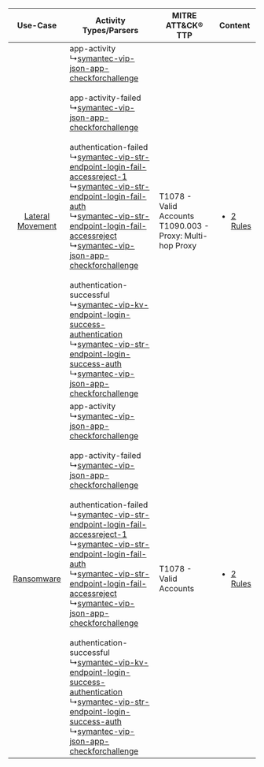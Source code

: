 |    Use-Case    | Activity Types/Parsers    | MITRE ATT&CK® TTP    | Content    |
|:----:| ---- | ---- | ---- |
| [Lateral Movement](../../../UseCases/uc_lateral_movement.md) |  app-activity<br> ↳[symantec-vip-json-app-checkforchallenge](Ps/pC_symantecvipjsonappcheckforchallenge.md)<br><br> app-activity-failed<br> ↳[symantec-vip-json-app-checkforchallenge](Ps/pC_symantecvipjsonappcheckforchallenge.md)<br><br> authentication-failed<br> ↳[symantec-vip-str-endpoint-login-fail-accessreject-1](Ps/pC_symantecvipstrendpointloginfailaccessreject1.md)<br> ↳[symantec-vip-str-endpoint-login-fail-auth](Ps/pC_symantecvipstrendpointloginfailauth.md)<br> ↳[symantec-vip-str-endpoint-login-fail-accessreject](Ps/pC_symantecvipstrendpointloginfailaccessreject.md)<br> ↳[symantec-vip-json-app-checkforchallenge](Ps/pC_symantecvipjsonappcheckforchallenge.md)<br><br> authentication-successful<br> ↳[symantec-vip-kv-endpoint-login-success-authentication](Ps/pC_symantecvipkvendpointloginsuccessauthentication.md)<br> ↳[symantec-vip-str-endpoint-login-success-auth](Ps/pC_symantecvipstrendpointloginsuccessauth.md)<br> ↳[symantec-vip-json-app-checkforchallenge](Ps/pC_symantecvipjsonappcheckforchallenge.md)<br> | T1078 - Valid Accounts<br>T1090.003 - Proxy: Multi-hop Proxy<br> | [<ul><li>2 Rules</li></ul>](RM/r_m_symantec_symantec_vip_Lateral_Movement.md) |
|       [Ransomware](../../../UseCases/uc_ransomware.md)       |  app-activity<br> ↳[symantec-vip-json-app-checkforchallenge](Ps/pC_symantecvipjsonappcheckforchallenge.md)<br><br> app-activity-failed<br> ↳[symantec-vip-json-app-checkforchallenge](Ps/pC_symantecvipjsonappcheckforchallenge.md)<br><br> authentication-failed<br> ↳[symantec-vip-str-endpoint-login-fail-accessreject-1](Ps/pC_symantecvipstrendpointloginfailaccessreject1.md)<br> ↳[symantec-vip-str-endpoint-login-fail-auth](Ps/pC_symantecvipstrendpointloginfailauth.md)<br> ↳[symantec-vip-str-endpoint-login-fail-accessreject](Ps/pC_symantecvipstrendpointloginfailaccessreject.md)<br> ↳[symantec-vip-json-app-checkforchallenge](Ps/pC_symantecvipjsonappcheckforchallenge.md)<br><br> authentication-successful<br> ↳[symantec-vip-kv-endpoint-login-success-authentication](Ps/pC_symantecvipkvendpointloginsuccessauthentication.md)<br> ↳[symantec-vip-str-endpoint-login-success-auth](Ps/pC_symantecvipstrendpointloginsuccessauth.md)<br> ↳[symantec-vip-json-app-checkforchallenge](Ps/pC_symantecvipjsonappcheckforchallenge.md)<br> | T1078 - Valid Accounts<br>    | [<ul><li>2 Rules</li></ul>](RM/r_m_symantec_symantec_vip_Ransomware.md)       |